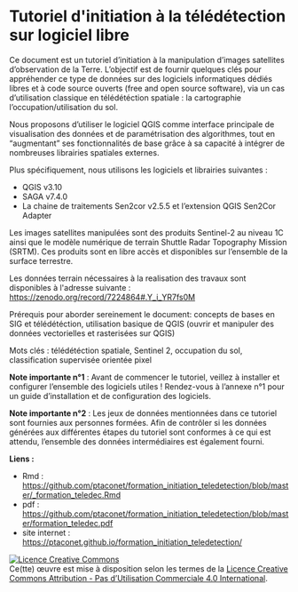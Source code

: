 # Tutoriel d'initiation à la télédétection sur logiciel libre

<!-- badges: start -->
<!-- badges: end -->

Ce document est un tutoriel d’initiation à la manipulation d’images satellites d’observation de la Terre. L’objectif est de fournir quelques clés pour appréhender ce type de données sur des logiciels informatiques dédiés libres et à code source ouverts (free and open source software), via un cas d’utilisation classique en télédétéction spatiale : la cartographie l’occupation/utilisation du sol.

Nous proposons d’utiliser le logiciel QGIS comme interface principale de visualisation des données et de paramétrisation des algorithmes, tout en “augmentant” ses fonctionnalités de base grâce à sa capacité à intégrer de nombreuses librairies spatiales externes.

Plus spécifiquement, nous utilisons les logiciels et librairies suivantes :

* QGIS v3.10
* SAGA v7.4.0
* La chaine de traitements Sen2cor v2.5.5 et l’extension QGIS Sen2Cor Adapter

Les images satellites manipulées sont des produits Sentinel-2 au niveau 1C ainsi que le modèle numérique de terrain Shuttle Radar Topography Mission (SRTM). Ces produits sont en libre accès et disponibles sur l’ensemble de la surface terrestre.

Les données terrain nécessaires à la realisation des travaux sont disponibles à l'adresse suivante : https://zenodo.org/record/7224864#.Y_i_YR7fs0M 

Prérequis pour aborder sereinement le document: concepts de bases en SIG et télédétéction, utilisation basique de QGIS (ouvrir et manipuler des données vectorielles et rasterisées sur QGIS)

Mots clés : télédétéction spatiale, Sentinel 2, occupation du sol, classification supervisée orientée pixel

**Note importante n°1** : Avant de commencer le tutoriel, veillez à installer et configurer l’ensemble des logiciels utiles ! Rendez-vous à l’annexe n°1 pour un guide d’installation et de configuration des logiciels.

**Note importante n°2** : Les jeux de données mentionnées dans ce tutoriel sont fournies aux personnes formées. Afin de contrôler si les données générées aux différentes étapes du tutoriel sont conformes à ce qui est attendu, l’ensemble des données intermédiaires est également fourni.

**Liens :**

* Rmd : https://github.com/ptaconet/formation_initiation_teledetection/blob/master/_formation_teledec.Rmd
* pdf : https://github.com/ptaconet/formation_initiation_teledetection/blob/master/formation_teledec.pdf
* site internet : https://ptaconet.github.io/formation_initiation_teledetection/

<a rel="license" href="http://creativecommons.org/licenses/by-nc/4.0/"><img alt="Licence Creative Commons" style="border-width:0" src="https://i.creativecommons.org/l/by-nc/4.0/88x31.png" /></a><br />Ce(tte) œuvre est mise à disposition selon les termes de la <a rel="license" href="http://creativecommons.org/licenses/by-nc/4.0/">Licence Creative Commons Attribution - Pas d’Utilisation Commerciale 4.0 International</a>.
